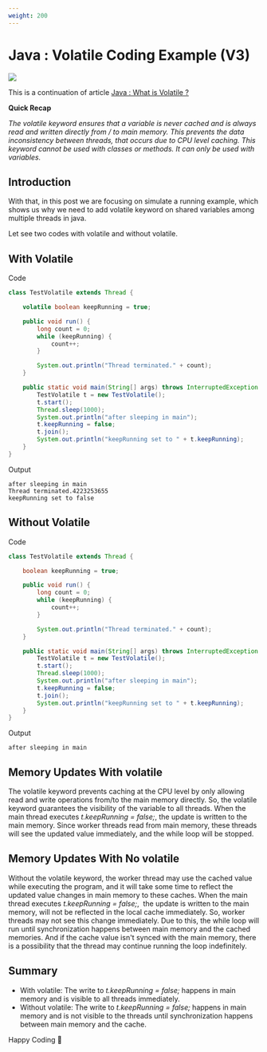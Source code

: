 ```yaml
---
weight: 200
---
```

# Java : Volatile Coding Example (V3)

![](/images/Screenshot%202025-01-29%20123137.png)

This is a continuation of article [Java : What is Volatile ?](/docs/java/volatile/what-is-volatile/)

**Quick Recap** 

*The volatile keyword ensures that a variable is never cached and is always read and written directly from / to main memory. This prevents the data inconsistency between threads, that occurs due to CPU level caching. This keyword cannot be used with classes or methods. It can only be used with variables.*

## Introduction

With that, in this post we are focusing on simulate a running example, which shows us why we need to add volatile keyword on shared variables among multiple threads in java. 

Let see two codes with volatile and without volatile.

## With Volatile

Code
```java
class TestVolatile extends Thread {

    volatile boolean keepRunning = true;

    public void run() {
        long count = 0;
        while (keepRunning) {
            count++;
        }

        System.out.println("Thread terminated." + count);
    }

    public static void main(String[] args) throws InterruptedException {
        TestVolatile t = new TestVolatile();
        t.start();
        Thread.sleep(1000);
        System.out.println("after sleeping in main");
        t.keepRunning = false;
        t.join();
        System.out.println("keepRunning set to " + t.keepRunning);
    }
}
```

Output
```text
after sleeping in main
Thread terminated.4223253655
keepRunning set to false
```

## Without Volatile
Code
```java
class TestVolatile extends Thread {

    boolean keepRunning = true;

    public void run() {
        long count = 0;
        while (keepRunning) {
            count++;
        }

        System.out.println("Thread terminated." + count);
    }

    public static void main(String[] args) throws InterruptedException {
        TestVolatile t = new TestVolatile();
        t.start();
        Thread.sleep(1000);
        System.out.println("after sleeping in main");
        t.keepRunning = false;
        t.join();
        System.out.println("keepRunning set to " + t.keepRunning);
    }
}
```

Output
```text
after sleeping in main
```

## Memory Updates With volatile
The volatile keyword prevents caching at the CPU level by only allowing read and write operations from/to the main memory directly. So, the volatile keyword guarantees the visibility of the variable to all threads. When the main thread executes *t.keepRunning = false;*, the update is written to the main memory. Since worker threads read from main memory, these threads will see the updated value immediately, and the while loop will be stopped.

## Memory Updates With No volatile
Without the volatile keyword, the worker thread may use the cached value while executing the program, and it will take some time to reflect the updated value changes in main memory to these caches. When the main thread executes *t.keepRunning = false;*,  the update is written to the main memory, will not be reflected in the local cache immediately. So, worker threads may not see this change immediately. Due to this, the while loop will run until synchronization happens between main memory and the cached memories. And if the cache value isn't synced with the main memory, there is a possibility that the thread may continue running the loop indefinitely.

## Summary

* With volatile: The write to *t.keepRunning = false;* happens in main memory and is visible to all threads immediately.
* Without volatile: The write to *t.keepRunning = false;* happens in main memory and is not visible to the threads until synchronization happens between main memory and the cache.

Happy Coding 🙌
